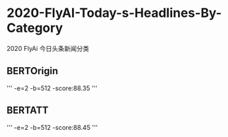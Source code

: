 # 2020-FlyAI-Today-s-Headlines-By-Category
2020 FlyAi 今日头条新闻分类

## BERTOrigin

'''
-e=2
-b=512
-score:88.35
'''

## BERTATT

'''
-e=2
-b=512
-score:88.45
'''
